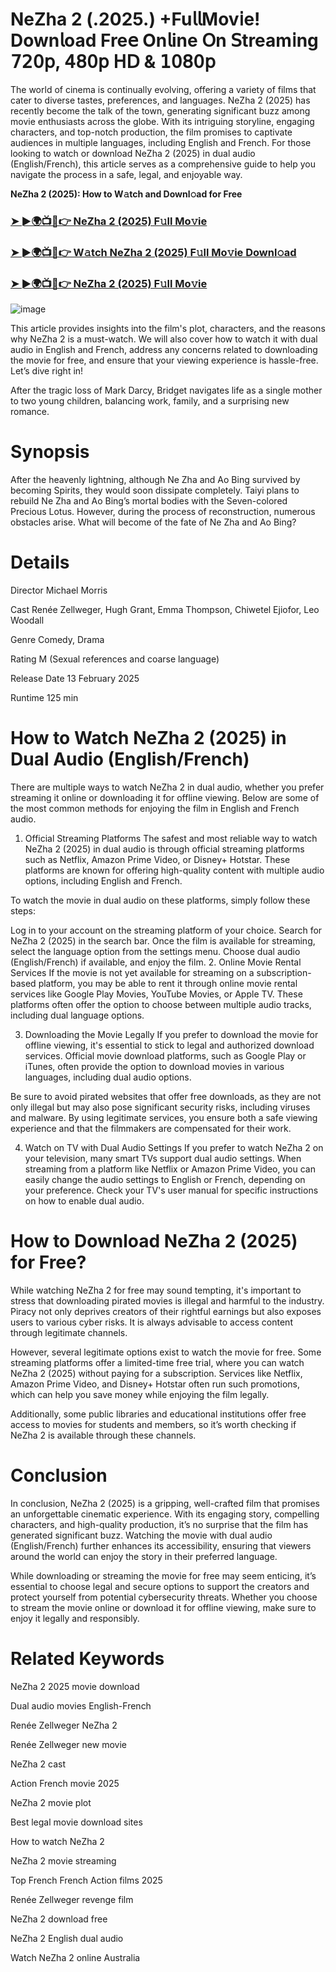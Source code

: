# NeZha 2 (.2025.) +Fu𝗅𝗅Mov𝗂e! Down𝗅oad Fre𝖾 On𝗅ine 𝖮n 𝖲tream𝗂ng 𝟩𝟤𝟢𝗉, 𝟦𝟪𝟢𝗉 𝖧𝖣 & 𝟣𝟢𝟪𝟢𝗉

The world of cinema is continually evolving, offering a variety of films that cater to diverse tastes, preferences, and languages. NeZha 2 (2025) has recently become the talk of the town, generating significant buzz among movie enthusiasts across the globe. With its intriguing storyline, engaging characters, and top-notch production, the film promises to captivate audiences in multiple languages, including English and French. For those looking to watch or download NeZha 2 (2025) in dual audio (English/French), this article serves as a comprehensive guide to help you navigate the process in a safe, legal, and enjoyable way.

**NeZha 2 (2025): How to W𝚊tch and Downl𝚘ad for Free**

### [➤ ►🌍📺📱👉 NeZha 2 (2025) F𝚞ll Mo𝚟ie](https://t.co/bjvGbZaMR8)

### [➤ ►🌍📺📱👉 W𝚊tch NeZha 2 (2025) F𝚞ll Mo𝚟ie Downl𝚘ad](https://t.co/bjvGbZaMR8)

### [➤ ►🌍📺📱👉 NeZha 2 (2025) F𝚞ll Mo𝚟ie](https://t.co/bjvGbZaMR8)

![image](https://image.tmdb.org/t/p/w185/cb5NyNrqiCNNoDkA8FfxHAtypdG.jpg)

This article provides insights into the film's plot, characters, and the reasons why NeZha 2 is a must-watch. We will also cover how to watch it with dual audio in English and French, address any concerns related to downloading the movie for free, and ensure that your viewing experience is hassle-free. Let’s dive right in!

After the tragic loss of Mark Darcy, Bridget navigates life as a single mother to two young children, balancing work, family, and a surprising new romance.

# Synopsis
After the heavenly lightning, although Ne Zha and Ao Bing survived by becoming Spirits, they would soon dissipate completely. Taiyi plans to rebuild Ne Zha and Ao Bing’s mortal bodies with the Seven-colored Precious Lotus. However, during the process of reconstruction, numerous obstacles arise. What will become of the fate of Ne Zha and Ao Bing?

# Details
Director Michael Morris

Cast Renée Zellweger, Hugh Grant, Emma Thompson, Chiwetel Ejiofor, Leo Woodall

Genre Comedy, Drama

Rating M (Sexual references and coarse language)

Release Date 13 February 2025

Runtime 125 min

# How to Watch NeZha 2 (2025) in Dual Audio (English/French)
There are multiple ways to watch NeZha 2 in dual audio, whether you prefer streaming it online or downloading it for offline viewing. Below are some of the most common methods for enjoying the film in English and French audio.

1. Official Streaming Platforms
The safest and most reliable way to watch NeZha 2 (2025) in dual audio is through official streaming platforms such as Netflix, Amazon Prime Video, or Disney+ Hotstar. These platforms are known for offering high-quality content with multiple audio options, including English and French.

To watch the movie in dual audio on these platforms, simply follow these steps:

Log in to your account on the streaming platform of your choice.
Search for NeZha 2 (2025) in the search bar.
Once the film is available for streaming, select the language option from the settings menu.
Choose dual audio (English/French) if available, and enjoy the film.
2. Online Movie Rental Services
If the movie is not yet available for streaming on a subscription-based platform, you may be able to rent it through online movie rental services like Google Play Movies, YouTube Movies, or Apple TV. These platforms often offer the option to choose between multiple audio tracks, including dual language options.

3. Downloading the Movie Legally
If you prefer to download the movie for offline viewing, it's essential to stick to legal and authorized download services. Official movie download platforms, such as Google Play or iTunes, often provide the option to download movies in various languages, including dual audio options.

Be sure to avoid pirated websites that offer free downloads, as they are not only illegal but may also pose significant security risks, including viruses and malware. By using legitimate services, you ensure both a safe viewing experience and that the filmmakers are compensated for their work.

4. Watch on TV with Dual Audio Settings
If you prefer to watch NeZha 2 on your television, many smart TVs support dual audio settings. When streaming from a platform like Netflix or Amazon Prime Video, you can easily change the audio settings to English or French, depending on your preference. Check your TV's user manual for specific instructions on how to enable dual audio.

# How to Download NeZha 2 (2025) for Free?
While watching NeZha 2 for free may sound tempting, it's important to stress that downloading pirated movies is illegal and harmful to the industry. Piracy not only deprives creators of their rightful earnings but also exposes users to various cyber risks. It is always advisable to access content through legitimate channels.

However, several legitimate options exist to watch the movie for free. Some streaming platforms offer a limited-time free trial, where you can watch NeZha 2 (2025) without paying for a subscription. Services like Netflix, Amazon Prime Video, and Disney+ Hotstar often run such promotions, which can help you save money while enjoying the film legally.

Additionally, some public libraries and educational institutions offer free access to movies for students and members, so it’s worth checking if NeZha 2 is available through these channels.

# Conclusion
In conclusion, NeZha 2 (2025) is a gripping, well-crafted film that promises an unforgettable cinematic experience. With its engaging story, compelling characters, and high-quality production, it’s no surprise that the film has generated significant buzz. Watching the movie with dual audio (English/French) further enhances its accessibility, ensuring that viewers around the world can enjoy the story in their preferred language.

While downloading or streaming the movie for free may seem enticing, it’s essential to choose legal and secure options to support the creators and protect yourself from potential cybersecurity threats. Whether you choose to stream the movie online or download it for offline viewing, make sure to enjoy it legally and responsibly.

# Related Keywords
NeZha 2 2025 movie download

Dual audio movies English-French

Renée Zellweger NeZha 2

Renée Zellweger new movie

NeZha 2 cast

Action French movie 2025

NeZha 2 movie plot

Best legal movie download sites

How to watch NeZha 2

NeZha 2 movie streaming

Top French French Action films 2025

Renée Zellweger revenge film

NeZha 2 download free

NeZha 2 English dual audio

Watch NeZha 2 online Australia
